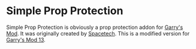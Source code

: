 # Simple Prop Protection

Simple Prop Protection is obviously a prop protection addon for [Garry's Mod][].
It was originally created by [Spacetech].
This is a modified version for [Garry's Mod 13].

[Garry's Mod]: <http://garrysmod.com/>
[Spacetech]: <http://www.facepunch.com/member.php?u=52484>
[Garry's Mod 13]: <http://garrysmod.com/13/>
